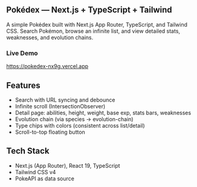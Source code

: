 ## Pokédex — Next.js + TypeScript + Tailwind

A simple Pokédex built with Next.js App Router, TypeScript, and Tailwind CSS. Search Pokémon, browse an infinite list, and view detailed stats, weaknesses, and evolution chains.

### Live Demo

https://pokedex-nx9g.vercel.app

## Features

- Search with URL syncing and debounce
- Infinite scroll (IntersectionObserver)
- Detail page: abilities, height, weight, base exp, stats bars, weaknesses
- Evolution chain (via species → evolution-chain)
- Type chips with colors (consistent across list/detail)
- Scroll-to-top floating button

## Tech Stack

- Next.js (App Router), React 19, TypeScript
- Tailwind CSS v4
- PokeAPI as data source
